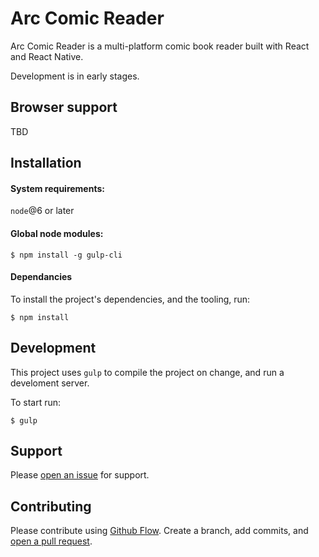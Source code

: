 # Arc Comic Reader

Arc Comic Reader is a multi-platform comic book reader built with React and React Native.

Development is in early stages.

## Browser support

TBD

## Installation

#### System requirements:

`node`@6 or later

#### Global node modules:

`$ npm install -g gulp-cli`

#### Dependancies

To install the project's dependencies, and the tooling, run:

`$ npm install`

## Development

This project uses `gulp` to compile the project on change, and run a develoment server.

To start run:

`$ gulp`

## Support

Please [open an issue](https://github.com/fraction/readme-boilerplate/issues/new) for support.

## Contributing

Please contribute using [Github Flow](https://guides.github.com/introduction/flow/). Create a branch, add commits, and [open a pull request](https://github.com/fraction/readme-boilerplate/compare/).

